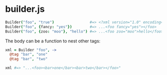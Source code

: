 builder.js
=============

```coffee
Builder("foo", "true")                #=> <?xml version="1.0" encoding="UTF-8"?>\n<foo>true</foo>
Builder("foo", {fancy: "yes"})        #=> ...<foo fancy="yes"></foo>
Builder("foo", {zoo: "moo"}, "hello") #=> ...<foo zoo="moo">hello</foo>
```

The body can be a function to nest other tags:

```coffee
xml = Builder "foo", ->
  @tag "bar", "one"
  @tag "bar", "two"

xml #=> "...<foo><bar>one</bar><bar>two</bar></foo>"
```

